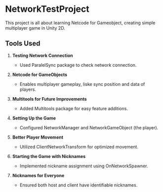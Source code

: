 # NetworkTestProject

This project is all about learning Netcode for Gameobject, creating  simple multiplayer game in Unity 2D.

## Tools Used

1. **Testing Network Connection**
   - Used ParalelSync package to check network connection.

2. **Netcode for GameObjects**
   - Enables multiplayer gameplay, liske sync position and data of players.

3. **Multitools for Future Improvements**
   - Added Multitools package for easy feature additions.

4. **Setting Up the Game**
   - Configured NetworkManager and NetworkGameObject (the player).

5. **Better Player Movement**
   - Utilized ClientNetworkTransform for optimized movement.

6. **Starting the Game with Nicknames**
   - Implemented nickname assignment using OnNetworkSpawner.

7. **Nicknames for Everyone**
   - Ensured both host and client have identifiable nicknames.
